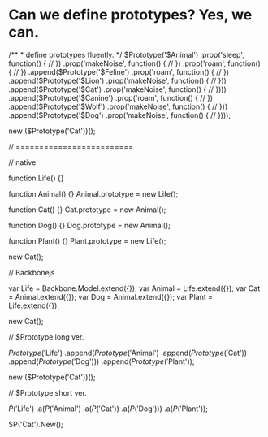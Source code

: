 Can we define prototypes? Yes, we can.
===

<div class="jsrunner">
<div class="src" style="height:1500px;">/**
 * define prototypes fluently.
 */
$Prototype('$Animal')
    .prop('sleep', function() {
        // 
    })
    .prop('makeNoise', function() {
        // 
    })
    .prop('roam', function() {
        // 
    })
    .append($Prototype('$Feline')
        .prop('roam', function() {
            // 
        })
        .append($Prototype('$Lion')
            .prop('makeNoise', function() {
                // 
            }))
        .append($Prototype('$Cat')
            .prop('makeNoise', function() {
                // 
            })))
    .append($Prototype('$Canine')
        .prop('roam', function() {
            // 
        })
        .append($Prototype('$Wolf')
            .prop('makeNoise', function() {
                // 
            }))
        .append($Prototype('$Dog')
            .prop('makeNoise', function() {
                // 
            })));

new ($Prototype('Cat'))();


// =========================

// native

function Life() {}

function Animal() {}
Animal.prototype = new Life();

function Cat() {}
Cat.prototype = new Animal();

function Dog() {}
Dog.prototype = new Animal();

function Plant() {}
Plant.prototype = new Life();

new Cat();

// Backbonejs

var Life = Backbone.Model.extend({});
var Animal = Life.extend({});
var Cat = Animal.extend({});
var Dog = Animal.extend({});
var Plant = Life.extend({});

new Cat();

// $Prototype long ver.

$Prototype('$Life')
    .append($Prototype('$Animal')
        .append($Prototype('$Cat'))
        .append($Prototype('$Dog')))
    .append($Prototype('$Plant'));

new ($Prototype('Cat'))();

// $Prototype short ver.

$P('$Life')
    .a($P('$Animal')
        .a($P('$Cat'))
        .a($P('$Dog')))
    .a($P('$Plant'));

$P('Cat').New();
</div>
</div>

<link rel="stylesheet" href="../components/jsrunner/jsrunner.css">
<script type="text/javascript" src="../components/ace-builds/src-min-noconflict/ace.js" charset="utf-8"></script>
<script type="text/javascript" src="../components/jsrunner/jsrunner.js"></script>



